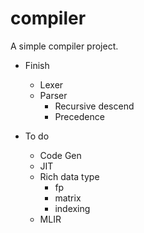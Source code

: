 # compiler

A simple compiler project.

- Finish
  - Lexer
  - Parser
    - Recursive descend
    - Precedence

- To do
  - Code Gen
  - JIT
  - Rich data type
    - fp
    - matrix
    - indexing
  - MLIR